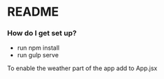 # README #

### How do I get set up? ###

* run npm install
* run gulp serve

To enable the weather part of the app add <Weather/> to App.jsx